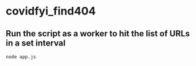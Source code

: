 # covidfyi_find404


## Run the script as a worker to hit the list of URLs in a set interval

``` node app.js ```

